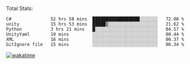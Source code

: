 Total Stats:
<!--START_SECTION:waka-->

```text
C#               52 hrs 58 mins  ██████████████████░░░░░░░   72.08 %
unity            15 hrs 53 mins  █████▒░░░░░░░░░░░░░░░░░░░   21.62 %
Python           3 hrs 21 mins   █░░░░░░░░░░░░░░░░░░░░░░░░   04.57 %
UnityYaml        19 mins         ░░░░░░░░░░░░░░░░░░░░░░░░░   00.44 %
XML              16 mins         ░░░░░░░░░░░░░░░░░░░░░░░░░   00.37 %
GitIgnore file   15 mins         ░░░░░░░░░░░░░░░░░░░░░░░░░   00.34 %
```

<!--END_SECTION:waka-->

[![wakatime](https://wakatime.com/badge/user/d6a1e036-2153-43d6-9604-0dce67457b7f.svg)](https://wakatime.com/@d6a1e036-2153-43d6-9604-0dce67457b7f)

